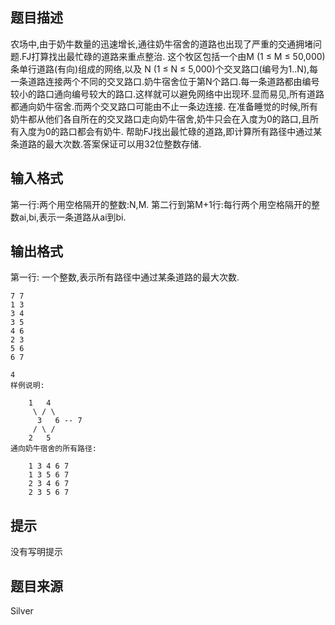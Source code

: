 


## 题目描述
农场中,由于奶牛数量的迅速增长,通往奶牛宿舍的道路也出现了严重的交通拥堵问题.FJ打算找出最忙碌的道路来重点整治. 这个牧区包括一个由M (1 ≤ M ≤ 50,000)条单行道路(有向)组成的网络,以及 N (1 ≤ N ≤ 5,000)个交叉路口(编号为1..N),每一条道路连接两个不同的交叉路口.奶牛宿舍位于第N个路口.每一条道路都由编号较小的路口通向编号较大的路口.这样就可以避免网络中出现环.显而易见,所有道路都通向奶牛宿舍.而两个交叉路口可能由不止一条边连接. 在准备睡觉的时候,所有奶牛都从他们各自所在的交叉路口走向奶牛宿舍,奶牛只会在入度为0的路口,且所有入度为0的路口都会有奶牛. 帮助FJ找出最忙碌的道路,即计算所有路径中通过某条道路的最大次数.答案保证可以用32位整数存储. 
## 输入格式
第一行:两个用空格隔开的整数:N,M. 
第二行到第M+1行:每行两个用空格隔开的整数ai,bi,表示一条道路从ai到bi.
## 输出格式
第一行: 一个整数,表示所有路径中通过某条道路的最大次数. 

```input1
7 7
1 3
3 4
3 5
4 6
2 3
5 6
6 7

```
```output1
4
样例说明: 

    1   4
     \ / \
      3   6 -- 7
     / \ /
    2   5
通向奶牛宿舍的所有路径: 

    1 3 4 6 7
    1 3 5 6 7
    2 3 4 6 7
    2 3 5 6 7
```

## 提示
没有写明提示
## 题目来源
Silver


